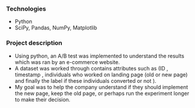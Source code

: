 ### Technologies
* Python
* SciPy, Pandas, NumPy, Matplotlib
### Project description
<ul>
<li>Using python, an A/B test was implemented to understand the results which was ran by an e-commerce website.</li>

<li>A dataset was worked through contains attributes such as (ID , timestamp , individuals who worked on landing page (old or new page) and finally the label if these individuals converted or not ).</li>

<li>My goal was to help the company understand if they should implement the new page, keep the old page, or perhaps run the experiment longer to make their decision.</li>
</ul>
